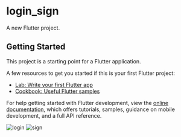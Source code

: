 # login_sign

A new Flutter project.

## Getting Started

This project is a starting point for a Flutter application.

A few resources to get you started if this is your first Flutter project:

- [Lab: Write your first Flutter app](https://docs.flutter.dev/get-started/codelab)
- [Cookbook: Useful Flutter samples](https://docs.flutter.dev/cookbook)

For help getting started with Flutter development, view the
[online documentation](https://docs.flutter.dev/), which offers tutorials,
samples, guidance on mobile development, and a full API reference.

![login](https://github.com/sirajjamali/flutter-login-sign/assets/125743673/4bfbbe74-25f1-4191-9db4-7d0e6cc63156)
![sign](https://github.com/sirajjamali/flutter-login-sign/assets/125743673/a207f723-aa8c-4deb-889b-2d6ece9a2335)
